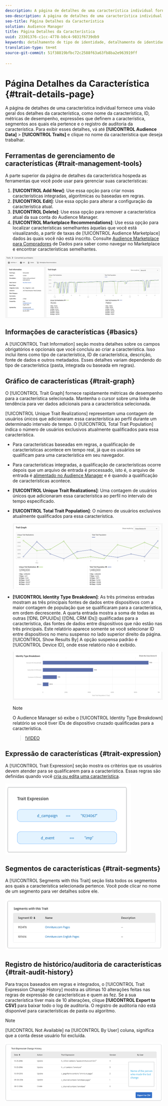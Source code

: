 ```yaml
---
description: A página de detalhes de uma característica individual fornece uma visão geral de informações como o nome da característica, a ID, as métricas de desempenho, as expressões que definem a característica, os segmentos aos quais ela pertence e o log de auditoria de características. Para visualizar esses detalhes, vá para Dados de público-alvo > Características e clique no nome da característica com a qual deseja trabalhar.
seo-description: A página de detalhes de uma característica individual fornece uma visão geral de informações como o nome da característica, a ID, as métricas de desempenho, as expressões que definem a característica, os segmentos aos quais ela pertence e o log de auditoria de características. Para visualizar esses detalhes, vá para Dados de público-alvo > Características e clique no nome da característica com a qual deseja trabalhar.
seo-title: Página Detalhes da Característica
solution: Audience Manager
title: Página Detalhes da Característica
uuid: 23301376-c1cc-4778-b8c4-9831f6739db9
keywords: detalhamento de tipo de identidade, detalhamento de identidade, relatório de identidade de público-alvo
translation-type: tm+mt
source-git-commit: 51f38819bfbc72c2588f63a63fb8ba2e963919ff

---
```



# Página Detalhes da Característica {#trait-details-page}

A página de detalhes de uma característica individual fornece uma visão geral dos detalhes da característica, como nome da característica, ID, métricas de desempenho, expressões que definem a característica, segmentos aos quais ela pertence e o registro de auditoria da característica. Para exibir esses detalhes, vá até **[!UICONTROL Audience Data]** &gt; **[!UICONTROL Traits]** e clique no nome da característica que deseja trabalhar.

## Ferramentas de gerenciamento de características {#trait-management-tools}

A parte superior da página de detalhes da característica hospeda as ferramentas que você pode usar para gerenciar suas características:

1. **[!UICONTROL Add New]**: Use essa opção para criar novas características integradas, algorítmicas ou baseadas em regras.
2. **[!UICONTROL Edit]**: Use essa opção para alterar a configuração da característica atual.
3. **[!UICONTROL Delete]**: Use essa opção para remover a característica atual da sua conta do Audience Manager.
4. **[!UICONTROL Marketplace Recommendations]**: Use essa opção para localizar características semelhantes àquelas que você está visualizando, a partir de taxas de [!UICONTROL Audience Marketplace] dados às quais você não está inscrito. Consulte [Audience Marketplace para Compradores](../audience-marketplace/marketplace-data-buyers/marketplace-data-buyers.md) de Dados para saber como navegar no Marketplace e encontrar características semelhantes.

![informações de características básicas](assets/basic-trait-information.png)

## Informações de características {#basics}

A [!UICONTROL Trait Information] seção mostra detalhes sobre os campos obrigatórios e opcionais que você concluiu ao criar a característica. Isso inclui itens como tipo de característica, ID de característica, descrição, fonte de dados e outros metadados. Esses detalhes variam dependendo do tipo de característica (pasta, integrada ou baseada em regras).

## Gráfico de características {#trait-graph}

O [!UICONTROL Trait Graph] fornece rapidamente métricas de desempenho para a característica selecionada. Mantenha o cursor sobre uma linha de tendência para ver dados adicionais para a característica selecionada.

[!UICONTROL Unique Trait Realizations] representam uma contagem de usuários únicos que adicionaram essa característica ao perfil durante um determinado intervalo de tempo. O [!UICONTROL Total Trait Population] indica o número de usuários exclusivos atualmente qualificados para essa característica.

* Para características baseadas em regras, a qualificação de características acontece em tempo real, já que os usuários se qualificam para uma característica em seu navegador.
* Para características integradas, a qualificação de características ocorre depois que um arquivo de entrada é processado, isto é, o arquivo de entrada é [alimentado no Audience Manager](../../faq/faq-inbound-data-ingestion.md) e é quando a qualificação de características acontece.
* **[!UICONTROL Unique Trait Realizations]**: Uma contagem de usuários únicos que adicionaram essa característica ao perfil no intervalo de tempo especificado.
* **[!UICONTROL Total Trait Population]**: O número de usuários exclusivos atualmente qualificados para essa característica.

   ![traço gráfico](assets/trait-summary.png)

* **[!UICONTROL Identity Type Breakdown]**: As três primeiras entradas mostram as três principais fontes de dados entre dispositivos com a maior contagem de população que se qualificaram para a característica, em ordem decrescente. A quarta entrada mostra a soma de todas as outras [!DNL DPUUIDs] ([!DNL CRM IDs]) qualificadas para a característica, das fontes de dados entre dispositivos que não estão nas três principais. Este relatório aparece somente se você selecionar ID entre dispositivos no menu suspenso no lado superior direito da página. [!UICONTROL Show Results By] A opção suspensa padrão é [!UICONTROL Device ID], onde esse relatório não é exibido.

   ![traço gráfico](assets/trait-identity.png)
   > [!NOTE]
   > O Audience Manager só exibe o [!UICONTROL Identity Type Breakdown] relatório se você tiver IDs de dispositivo cruzado qualificadas para a característica.

   >[!VIDEO](https://video.tv.adobe.com/v/27977/?captions=por_br)

## Expressão de características {#trait-expression}

A [!UICONTROL Trait Expression] seção mostra os critérios que os usuários devem atender para se qualificarem para a característica. Essas regras são definidas quando você [cria ou edita uma característica](../../features/traits/about-trait-builder.md).

![](assets/traitExpression.png)

## Segmentos de características {#trait-segments}

A [!UICONTROL Segments with this Trait] seção lista todos os segmentos aos quais a característica selecionada pertence. Você pode clicar no nome de um segmento para ver detalhes sobre ele.

![](assets/traitSegments.png)

## Registro de histórico/auditoria de características {#trait-audit-history}

Para traços baseados em regras e integrados, o [!UICONTROL Trait Expression Change History] mostra as últimas 10 alterações feitas nas regras de expressão de características e quem as fez. Se a sua característica tiver mais de 10 alterações, clique **[!UICONTROL Export to CSV]** para baixar todo o log de auditoria. O registro de auditoria não está disponível para características de pasta ou algoritmo.

>[!NOTE]
>
>[!UICONTROL Not Available] na [!UICONTROL By User] coluna, significa que a conta desse usuário foi excluída.

![](assets/traitHistory.png)